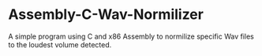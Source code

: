 # Assembly-C-Wav-Normilizer
A simple program using C and x86 Assembly to normilize specific Wav files to the loudest volume detected.
